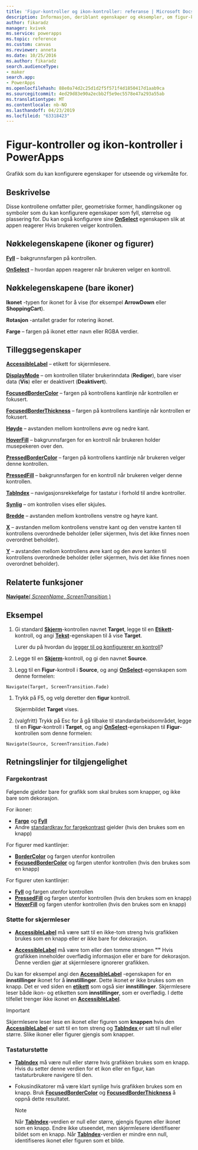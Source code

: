 ```yaml
---
title: 'Figur-kontroller og ikon-kontroller: referanse | Microsoft Docs'
description: Informasjon, deriblant egenskaper og eksempler, om figur-kontroller og ikon-kontroller
author: fikaradz
manager: kvivek
ms.service: powerapps
ms.topic: reference
ms.custom: canvas
ms.reviewer: anneta
ms.date: 10/25/2016
ms.author: fikaradz
search.audienceType:
- maker
search.app:
- PowerApps
ms.openlocfilehash: 88e0a74d2c25d1d2f5f571f4d1850417d1aab9ca
ms.sourcegitcommit: 4ed29d83e90a2ecbb2f5e9ec5578e47a293a55ab
ms.translationtype: MT
ms.contentlocale: nb-NO
ms.lasthandoff: 04/23/2019
ms.locfileid: "63318423"
---
```

# <a name="shape-controls-and-icon-controls-in-powerapps"></a>Figur-kontroller og ikon-kontroller i PowerApps
Grafikk som du kan konfigurere egenskaper for utseende og virkemåte for.

## <a name="description"></a>Beskrivelse
Disse kontrollene omfatter piler, geometriske former, handlingsikoner og symboler som du kan konfigurere egenskaper som fyll, størrelse og plassering for. Du kan også konfigurere sine **[OnSelect](properties-core.md)** egenskapen slik at appen reagerer Hvis brukeren velger kontrollen.

## <a name="key-properties-icons-and-shapes"></a>Nøkkelegenskapene (ikoner og figurer)
**[Fyll](properties-color-border.md)** – bakgrunnsfargen på kontrollen.

**[OnSelect](properties-core.md)**  – hvordan appen reagerer når brukeren velger en kontroll.

## <a name="key-properties-icons-only"></a>Nøkkelegenskapene (bare ikoner)

**Ikonet** -typen for ikonet for å vise (for eksempel **ArrowDown** eller **ShoppingCart**). 

**Rotasjon** -antallet grader for rotering ikonet. 

**Farge** – fargen på ikonet etter navn eller RGBA verdier.

## <a name="additional-properties"></a>Tilleggsegenskaper
**[AccessibleLabel](properties-accessibility.md)** – etikett for skjermlesere.

**[DisplayMode](properties-core.md)** – om kontrollen tillater brukerinndata (**Rediger**), bare viser data (**Vis**) eller er deaktivert (**Deaktivert**).

**[FocusedBorderColor](properties-color-border.md)** – fargen på kontrollens kantlinje når kontrollen er fokusert.

**[FocusedBorderThickness](properties-color-border.md)** – fargen på kontrollens kantlinje når kontrollen er fokusert.

**[Høyde](properties-size-location.md)** – avstanden mellom kontrollens øvre og nedre kant.

**[HoverFill](properties-color-border.md)** – bakgrunnsfargen for en kontroll når brukeren holder musepekeren over den.

**[PressedBorderColor](properties-color-border.md)**  – fargen på kontrollens kantlinje når brukeren velger denne kontrollen.

**[PressedFill](properties-color-border.md)**  – bakgrunnsfargen for en kontroll når brukeren velger denne kontrollen.

**[TabIndex](properties-accessibility.md)** – navigasjonsrekkefølge for tastatur i forhold til andre kontroller.

**[Synlig](properties-core.md)** – om kontrollen vises eller skjules.

**[Bredde](properties-size-location.md)** – avstanden mellom kontrollens venstre og høyre kant.

**[X](properties-size-location.md)** – avstanden mellom kontrollens venstre kant og den venstre kanten til kontrollens overordnede beholder (eller skjermen, hvis det ikke finnes noen overordnet beholder).

**[Y](properties-size-location.md)** – avstanden mellom kontrollens øvre kant og den øvre kanten til kontrollens overordnede beholder (eller skjermen, hvis det ikke finnes noen overordnet beholder).

## <a name="related-functions"></a>Relaterte funksjoner

[**Navigate**( *ScreenName*, *ScreenTransition* )](../functions/function-navigate.md)

## <a name="example"></a>Eksempel

1. Gi standard **[Skjerm](control-screen.md)**-kontrollen navnet **Target**, legge til en **[Etikett](control-text-box.md)**-kontroll, og angi **[Tekst](properties-core.md)**-egenskapen til å vise **Target**.

    Lurer du på hvordan du [legger til og konfigurerer en kontroll](../add-configure-controls.md)?

1. Legge til en **[Skjerm](control-screen.md)**-kontroll, og gi den navnet **Source**.

1. Legg til en **Figur**-kontroll i **Source**, og angi **[OnSelect](properties-core.md)**-egenskapen som denne formelen:

  `Navigate(Target, ScreenTransition.Fade)`
  
1. Trykk på F5, og velg deretter den **figur** kontroll.

    Skjermbildet **Target** vises.

1. (valgfritt) Trykk på Esc for å gå tilbake til standardarbeidsområdet, legge til en **Figur**-kontroll i **Target**, og angi **[OnSelect](properties-core.md)**-egenskapen til **Figur**-kontrollen som denne formelen:

  `Navigate(Source, ScreenTransition.Fade)`

## <a name="accessibility-guidelines"></a>Retningslinjer for tilgjengelighet

### <a name="color-contrast"></a>Fargekontrast

Følgende gjelder bare for grafikk som skal brukes som knapper, og ikke bare som dekorasjon.

For ikoner:
- **[Farge](properties-color-border.md)** og **[Fyll](properties-color-border.md)**
- Andre [standardkrav for fargekontrast](../accessible-apps-color.md) gjelder (hvis den brukes som en knapp)

For figurer med kantlinjer:
- **[BorderColor](properties-color-border.md)** og fargen utenfor kontrollen
- **[FocusedBorderColor](properties-color-border.md)** og fargen utenfor kontrollen (hvis den brukes som en knapp)

For figurer uten kantlinjer:
- **[Fyll](properties-color-border.md)** og fargen utenfor kontrollen
- **[PressedFill](properties-color-border.md)** og fargen utenfor kontrollen (hvis den brukes som en knapp)
- **[HoverFill](properties-color-border.md)** og fargen utenfor kontrollen (hvis den brukes som en knapp)

### <a name="screen-reader-support"></a>Støtte for skjermleser
- **[AccessibleLabel](properties-accessibility.md)**  må være satt til en ikke-tom streng hvis grafikken brukes som en knapp eller er ikke bare for dekorasjon.

- **[AccessibleLabel](properties-accessibility.md)**  må være tom eller den tomme strengen **""** Hvis grafikken inneholder overflødig informasjon eller er bare for dekorasjon. Denne verdien gjør at skjermlesere ignorerer grafikken.

Du kan for eksempel angi den **[AccessibleLabel](properties-accessibility.md)** -egenskapen for en **innstillinger** ikonet for å **innstillinger**. Dette ikonet er ikke brukes som en knapp. Det er ved siden en **[etikett](control-text-box.md)** som også sier **innstillinger**. Skjermlesere leser både ikon- og etiketten som **innstillinger**, som er overflødig. I dette tilfellet trenger ikke ikonet en  **[AccessibleLabel](properties-accessibility.md)**.

> [!IMPORTANT]
> Skjermlesere leser lese en ikonet eller figuren som **knappen** hvis den **[AccessibleLabel](properties-accessibility.md)** er satt til en tom streng og **[TabIndex ](properties-accessibility.md)** er satt til null eller større. Slike ikoner eller figurer gjengis som knapper. 

### <a name="keyboard-support"></a>Tastaturstøtte
- **[TabIndex](properties-accessibility.md)**  må være null eller større hvis grafikken brukes som en knapp. Hvis du setter denne verdien for et ikon eller en figur, kan tastaturbrukere navigere til den.

- Fokusindikatorer må være klart synlige hvis grafikken brukes som en knapp. Bruk **[FocusedBorderColor](properties-color-border.md)** og **[FocusedBorderThickness](properties-color-border.md)** å oppnå dette resultatet.

    > [!NOTE]
    > Når  **[TabIndex](properties-accessibility.md)**-verdien er null eller større, gjengis figuren eller ikonet som en knapp. Endre ikke utseendet, men skjermlesere identifiserer bildet som en knapp. Når **[TabIndex](properties-accessibility.md)**-verdien er mindre enn null, identifiseres ikonet eller figuren som et bilde.
